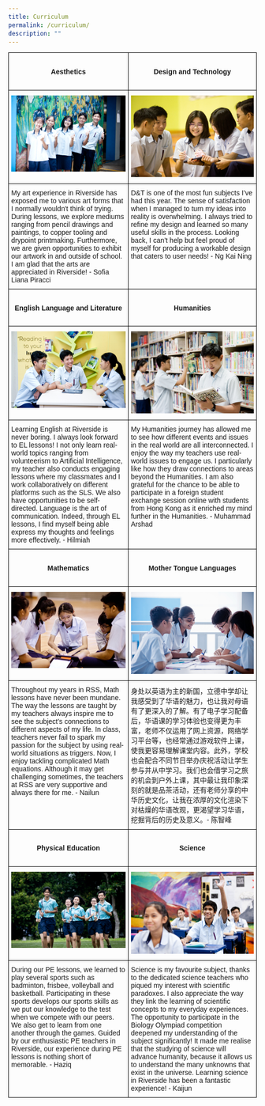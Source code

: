 ```yaml
---
title: Curriculum
permalink: /curriculum/
description: ""
---
```

<style type="text/css">
.tg  {border-collapse:collapse;border-spacing:0;}
.tg td{border-color:black;border-style:solid;border-width:1px;font-family:Arial, sans-serif;font-size:14px;
  overflow:hidden;padding:10px 5px;word-break:normal;}
.tg th{border-color:black;border-style:solid;border-width:1px;font-family:Arial, sans-serif;font-size:14px;
  font-weight:normal;overflow:hidden;padding:10px 5px;word-break:normal;}
.tg .tg-0lax{text-align:left;vertical-align:top}
</style>
<table class="tg">
<thead>
  <tr>
		<td class="tg-0lax"><center><h4>Aesthetics</h4></center></td>
    <td class="tg-0lax"><center><h4>Design and Technology</h4></center></td>
  </tr>
</thead>
<tbody>
  <tr>
    <td class="tg-0lax"><a href="/curriculum/aesthetics/">
<img style="width:400px" alt="aesthetics" src="/images/aesthetics%20.jpeg">
</a></td>
    <td class="tg-0lax"><a href="/curriculum/design-and-technology/">
<img style="width:400px" alt="dnt" src="/images/design%20and%20technology.jpeg">
</a></td>
  </tr>
  <tr>
    <td class="tg-0lax">My art experience in Riverside has exposed me to various art forms that I normally wouldn't think of trying. During lessons, we explore mediums ranging from pencil drawings and paintings, to copper tooling and drypoint printmaking. Furthermore, we are given opportunities to exhibit our artwork in and outside of school. I am glad that the arts are appreciated in Riverside! - Sofia Liana Piracci </td>
    <td class="tg-0lax">D&amp;T is one of the most fun subjects I’ve had this year. The sense of satisfaction when I managed to turn my ideas into reality is overwhelming. I always tried to refine my design and learned so many useful skills in the process. Looking back, I can’t help but feel proud of myself for producing a workable design that caters to user needs! - Ng Kai Ning</td>
  </tr>
  <tr>
    <td class="tg-0lax"><center><h4>English Language and Literature</h4></center></td>
    <td class="tg-0lax"><center><h4>Humanities</h4></center></td>
  </tr>
  <tr>
    <td class="tg-0lax"><a href="/curriculum/english-language-and-literature/">
<img style="width:400px" alt="EL" src="/images/english%20language%20and%20literature.jpeg"></a></td>
    <td class="tg-0lax"><a href="/curriculum/humanities/">
<img style="width:400px" alt="humanities" src="/images/humanities%20.jpeg"></a></td>
  </tr>
  <tr>
    <td class="tg-0lax">Learning English at Riverside is never boring. I always look forward to EL lessons! I not only learn real-world topics ranging from volunteerism to Artificial Intelligence, my teacher also conducts engaging lessons where my classmates and I work collaboratively on different platforms such as the SLS. We also have opportunities to be self-directed. Language is the art of communication. Indeed, through EL lessons, I find myself being able express my thoughts and feelings more effectively. - Hilmiah </td>
    <td class="tg-0lax">My Humanities journey has allowed me to see how different events and issues in the real world are all interconnected. I enjoy the way my teachers use real-world issues to engage us. I particularly like how they draw connections to areas beyond the Humanities. I am also grateful for the chance to be able to participate in a foreign student exchange session online with students from Hong Kong as it enriched my mind further in the Humanities. - Muhammad Arshad</td>
  </tr>
  <tr>
    <td class="tg-0lax"><center><h4>Mathematics</h4></center></td>
    <td class="tg-0lax"><center><h4>Mother Tongue Languages</h4></center></td>
  </tr>
  <tr>
    <td class="tg-0lax"><a href="/curriculum/mathematics/">
<img style="width:400px" alt="math" src="/images/mathematics%20%20.jpeg"></a></td>
    <td class="tg-0lax"><a href="/curriculum/mother-tongue-languages/">
<img style="width:400px" alt="mother tongue" src="/images/mother%20tongue%20languages.jpeg"></a></td>
  </tr>
  <tr>
    <td class="tg-0lax">Throughout my years in RSS, Math lessons have never been mundane. The way the lessons are taught by my teachers always inspire me to see the subject’s connections to different aspects of my life. In class, teachers never fail to spark my passion for the subject by using real-world situations as triggers. Now, I enjoy tackling complicated Math equations. Although it may get challenging sometimes, the teachers at RSS are very supportive and always there for me. - Nailun</td>
    <td class="tg-0lax">身处以英语为主的新国，立德中学却让我感受到了华语的魅力，也让我对母语有了更深入的了解。有了电子学习配备后，华语课的学习体验也变得更为丰富，老师不仅运用了网上资源，网络学习平台等，也经常通过游戏软件上课，使我更容易理解课堂内容。此外，学校也会配合不同节日举办庆祝活动让学生参与并从中学习。我们也会借学习之旅的机会到户外上课，其中最让我印象深刻的就是品茶活动，还有老师分享的中华历史文化，让我在浓厚的文化渲染下对枯燥的华语改观，更渴望学习华语，挖掘背后的历史及意义。- 陈智峰</td>
  </tr>
  <tr>
    <td class="tg-0lax"><center><h4>Physical Education</h4></center></td>
    <td class="tg-0lax"><center><h4>Science</h4></center></td>
  </tr>
  <tr>
    <td class="tg-0lax"><a href="/curriculum/physical-education/">
<img style="width:400px" alt="Physical education" src="/images/physical%20education%20.jpeg"></a></td>
    <td class="tg-0lax"><a href="/curriculum/science/">
<img style="width:400px" alt="science" src="/images/science%20.jpeg"></a></td>
  </tr>
  <tr>
    <td class="tg-0lax">During our PE lessons, we learned to play several sports such as badminton, frisbee, volleyball and basketball. Participating in these sports develops our sports skills as we put our knowledge to the test when we compete with our peers. We also get to learn from one another through the games. Guided by our enthusiastic PE teachers in Riverside, our experience during PE lessons is nothing short of memorable. - Haziq</td>
    <td class="tg-0lax">Science is my favourite subject, thanks to the dedicated science teachers who piqued my interest with scientific paradoxes. I also appreciate the way they link the learning of scientific concepts to my everyday experiences. The opportunity to participate in the Biology Olympiad competition deepened my understanding of the subject significantly! It made me realise that the studying of science will advance humanity, because it allows us to understand the many unknowns that exist in the universe. Learning science in Riverside has been a fantastic experience! - Kaijun</td>
  </tr>
</tbody>
</table>